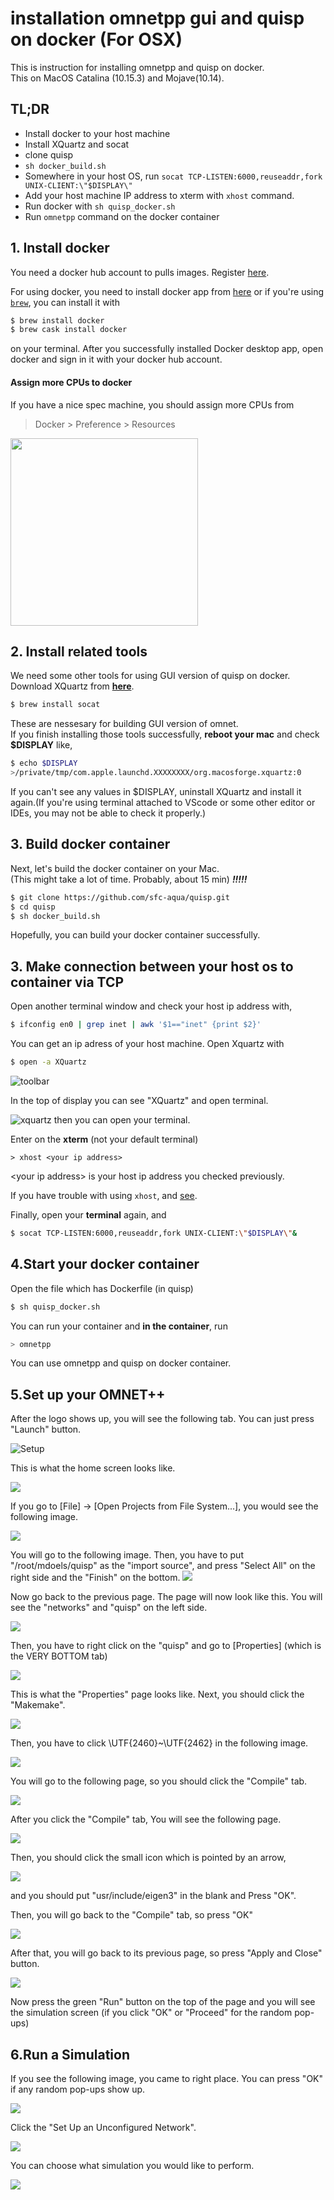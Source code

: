 # installation omnetpp gui and quisp on docker (For OSX)

This is instruction for installing omnetpp and quisp on docker.  
This on MacOS Catalina (10.15.3) and Mojave(10.14).

## TL;DR
- Install docker to your host machine
- Install XQuartz and socat
- clone quisp
- `sh docker_build.sh`
- Somewhere in your host OS, run `socat TCP-LISTEN:6000,reuseaddr,fork UNIX-CLIENT:\"$DISPLAY\"`
- Add your host machine IP address to xterm with `xhost` command.
- Run docker with `sh quisp_docker.sh`
- Run `omnetpp` command on the docker container

## 1. Install docker

You need a docker hub account to pulls images. Register [here](https://hub.docker.com/).

For using docker, you need to install docker app from [here](https://hub.docker.com/editions/community/docker-ce-desktop-mac) or if you're using [`brew`](https://brew.sh/), you can install it with
```zsh
$ brew install docker
$ brew cask install docker
```
on your terminal.
After you successfully installed Docker desktop app, open docker and sign in it with your docker hub account.

#### Assign more CPUs to docker

If you have a nice spec machine, you should assign more CPUs from
> Docker > Preference > Resources

<img src=https://i.imgur.com/m5r2WMA.png width=300>

## 2. Install related tools

We need some other tools for using GUI version of quisp on docker.
Download XQuartz from [**here**](https://www.xquartz.org/).

```zsh
$ brew install socat
```

These are nessesary for building GUI version of omnet.  
If you finish installing those tools successfully, **reboot your mac** and check **$DISPLAY** like,

```zsh
$ echo $DISPLAY
>/private/tmp/com.apple.launchd.XXXXXXXX/org.macosforge.xquartz:0
```

If you can't see any values in $DISPLAY, uninstall XQuartz and install it again.(If you're using terminal attached to VScode or some other editor or IDEs, you may not be able to check it properly.)

## 3. Build docker container

Next, let's build the docker container on your Mac.  
(This might take a lot of time. Probably, about 15 min)
***!!!!!<CHANGE WHEN THIS BECOME OSS>***
```zsh
$ git clone https://github.com/sfc-aqua/quisp.git
$ cd quisp
$ sh docker_build.sh
```
Hopefully, you can build your docker container successfully.

## 3. Make connection between your host os to container via TCP

Open another terminal window and check your host ip address with,

```zsh
$ ifconfig en0 | grep inet | awk '$1=="inet" {print $2}'
```

You can get an ip adress of your host machine.
Open Xquartz with

```zsh
$ open -a XQuartz
```

![toolbar](https://i.imgur.com/ZGaAcFU.png)

In the top of display you can see "XQuartz" and open terminal.

![xquartz](https://i.imgur.com/lXUyrcg.png)
then you can open your terminal.

Enter on the **xterm** (not your default terminal)

```xterm
> xhost <your ip address>
```

\<your ip address> is your host ip address you checked previously.  

If you have trouble with using `xhost`, and [see](./xhost_trouble_shooting.md).

Finally, open your **terminal** again, and

```zsh
$ socat TCP-LISTEN:6000,reuseaddr,fork UNIX-CLIENT:\"$DISPLAY\"&
```

## 4.Start your docker container

Open the file which has Dockerfile (in quisp)

```zsh 
$ sh quisp_docker.sh
```

You can run your container and **in the container**, run
```zsh
> omnetpp
```

You can use omnetpp and quisp on docker container.

## 5.Set up your OMNET++
After the logo shows up, you will see the following tab. You can just press "Launch" button. 

![Setup](https://user-images.githubusercontent.com/45162150/74584459-e7b2a000-5015-11ea-95a0-cd811ed9b25d.png)


This is what the home screen looks like.

![](https://i.imgur.com/0eTDAQi.png)


If you go to [File] → [Open Projects from File System...], you would see the following image.

![](https://i.imgur.com/LE63EJE.png)


You will go to the following image.  Then, you have to put "/root/mdoels/quisp" as the "import source", and press "Select All" on the right side and the "Finish" on the bottom.
![](https://i.imgur.com/iEbayjS.png)


Now go back to the previous page.
The page will now look like this.
You will see the "networks" and "quisp" on the left side.


![](https://i.imgur.com/RuGLKXJ.png)

Then, you have to right click on the "quisp" and go to [Properties] (which is the VERY BOTTOM tab)


![](https://i.imgur.com/MITpLz4.png)


This is what the "Properties" page looks like. Next, you should click the "Makemake".


![](https://i.imgur.com/2njDPBi.png)


Then, you have to click \UTF{2460}~\UTF{2462} in the following image.

![](https://i.imgur.com/Zwqql8b.png)


You will go to the following page, so you should click the "Compile" tab.

![](https://i.imgur.com/wdeH3pC.png)

After you click the "Compile" tab, You will see the following page.

![](https://i.imgur.com/CTB85mk.png)

Then, you should click the small icon which is pointed by an arrow, 

![](https://i.imgur.com/Up47pD1.png)

and you should put "usr/include/eigen3" in the blank and Press "OK".

Then, you will go back to the "Compile" tab, so press "OK"

![](https://i.imgur.com/0TnZxmR.png)


After that, you will go back to its previous page, so press "Apply and Close" button.

![](https://i.imgur.com/TH3yLUM.png)


Now press the green "Run" button on the top of the page and you will see the simulation screen (if you click "OK" or "Proceed" for the random pop-ups)

## 6.Run a Simulation
If you see the following image, you came to right place. You can press "OK" if any random pop-ups show up.

![](https://i.imgur.com/lzsxTqa.png)

Click the "Set Up an Unconfigured Network".

![](https://i.imgur.com/cdi34vk.png)

You can choose what simulation you would like to perform.

![](https://i.imgur.com/oPfFUGR.png)